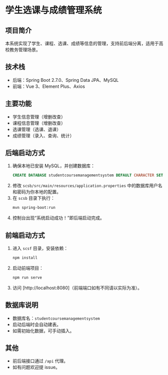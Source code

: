  # 学生选课与成绩管理系统

## 项目简介
本系统实现了学生、课程、选课、成绩等信息的管理，支持前后端分离，适用于高校教务管理场景。

## 技术栈
- 后端：Spring Boot 2.7.0、Spring Data JPA、MySQL
- 前端：Vue 3、Element Plus、Axios

## 主要功能
- 学生信息管理（增删改查）
- 课程信息管理（增删改查）
- 选课管理（选课、退课）
- 成绩管理（录入、查询、统计）

## 后端启动方式
1. 确保本地已安装 MySQL，并创建数据库：
   ```sql
   CREATE DATABASE studentcoursemanagementsystem DEFAULT CHARACTER SET utf8mb4 COLLATE utf8mb4_unicode_ci;
   ```
2. 修改 `scsb/src/main/resources/application.properties` 中的数据库用户名和密码为你本地的配置。
3. 在 `scsb` 目录下执行：
   ```bash
   mvn spring-boot:run
   ```
4. 控制台出现“系统启动成功！”即后端启动完成。

## 前端启动方式
1. 进入 `scsf` 目录，安装依赖：
   ```bash
   npm install
   ```
2. 启动前端项目：
   ```bash
   npm run serve
   ```
3. 访问 [http://localhost:8080]（前端端口如有不同请以实际为准）。

## 数据库说明
- 数据库名：`studentcoursemanagementsystem`
- 启动后端时会自动建表。
- 如需初始化数据，可手动插入。

## 其他
- 前后端接口通过 `/api` 代理。
- 如有问题欢迎提 issue。
